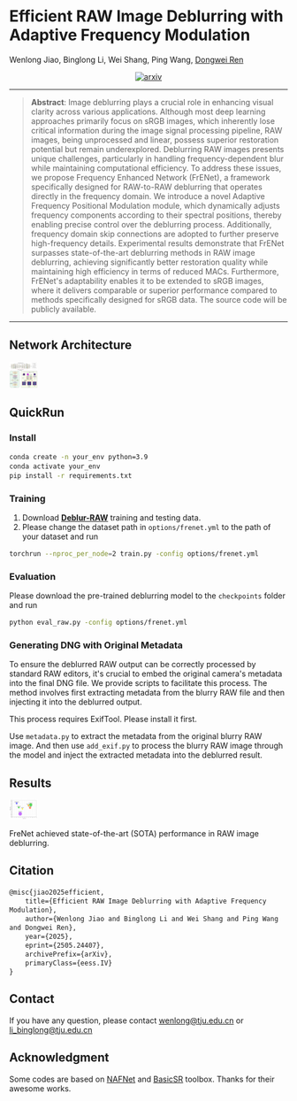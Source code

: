 # Efficient RAW Image Deblurring with Adaptive Frequency Modulation
Wenlong Jiao, Binglong Li, Wei Shang, Ping Wang, [Dongwei Ren](https://csdwren.github.io/)
<div style="display: flex; justify-content: center; align-items: center;">
  <a href="http://arxiv.org/abs/2505.24407" style="margin: 0 2px;">
    <img src='https://img.shields.io/badge/arXiv-2505.24407-red' alt='arxiv'>
  </a>
</div>

***
>**Abstract**: Image deblurring plays a crucial role in enhancing visual clarity across various applications. Although most deep learning approaches primarily focus on sRGB images, which inherently lose critical information during the image signal processing pipeline, RAW images, being unprocessed and linear, possess superior restoration potential but remain underexplored.  Deblurring RAW images presents unique challenges, particularly in handling frequency-dependent blur while maintaining computational efficiency. To address these issues, we propose Frequency Enhanced Network (FrENet), a framework specifically designed for RAW-to-RAW deblurring that operates directly in the frequency domain. We introduce a novel Adaptive Frequency Positional Modulation module, which dynamically adjusts frequency components according to their spectral positions, thereby enabling precise control over the deblurring process. Additionally, frequency domain skip connections are adopted to further preserve high-frequency details. Experimental results demonstrate that FrENet surpasses state-of-the-art deblurring methods in RAW image deblurring, achieving significantly better restoration quality while maintaining high efficiency in terms of reduced MACs. Furthermore, FrENet's adaptability enables it to be extended to sRGB images, where it delivers comparable or superior performance compared to methods specifically designed for sRGB data. The source code will be publicly available.
***

## Network Architecture
<img src="figs/frenet.jpg" alt="performance" style="zoom:5%;" />

## QuickRun

### Install

```bash
conda create -n your_env python=3.9
conda activate your_env
pip install -r requirements.txt
```

### Training

1. Download **[Deblur-RAW](https://github.com/bob831009/raw_image_deblurring)** training and testing data.
2. Please change the dataset path in `options/frenet.yml` to the path of your dataset and run

```bash
torchrun --nproc_per_node=2 train.py -config options/frenet.yml 
```

### Evaluation

Please download the pre-trained deblurring model to the `checkpoints` folder and run

```bash
python eval_raw.py -config options/frenet.yml
```

### Generating DNG with Original Metadata

To ensure the deblurred RAW output can be correctly processed by standard RAW editors, it's crucial to embed the original camera's metadata into the final DNG file. We provide scripts to facilitate this process. The method involves first extracting metadata from the blurry RAW file and then injecting it into the deblurred output.

This process requires ExifTool. Please install it first.

Use `metadata.py` to extract the metadata from the original blurry RAW image. And then use `add_exif.py` to process the blurry RAW image through the model and inject the extracted metadata into the deblurred result.

## Results

<img src="figs/performance.jpg" alt="performance" style="zoom:5%;" />

FreNet achieved state-of-the-art (SOTA) performance in RAW image deblurring.


## Citation

```
@misc{jiao2025efficient,
    title={Efficient RAW Image Deblurring with Adaptive Frequency Modulation},
    author={Wenlong Jiao and Binglong Li and Wei Shang and Ping Wang and Dongwei Ren},
    year={2025},
    eprint={2505.24407},
    archivePrefix={arXiv},
    primaryClass={eess.IV}
}
```

## Contact

If you have any question, please contact [wenlong@tju.edu.cn](wenlong@tju.edu.cn) or [li_binglong@tju.edu.cn](li_binglong@tju.edu.cn)

## Acknowledgment

Some codes are based on [NAFNet](https://github.com/megvii-research/NAFNet) and  [BasicSR](https://github.com/xinntao/BasicSR) toolbox. Thanks for their awesome works.


